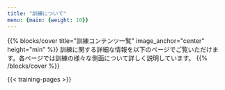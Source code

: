 ```yaml
---
title: "訓練について"
menu: {main: {weight: 10}}
---
```


{{% blocks/cover title="訓練コンテンツ一覧" image_anchor="center" height="min" %}}
訓練に関する詳細な情報を以下のページでご覧いただけます。各ページでは訓練の様々な側面について詳しく説明しています。
{{% /blocks/cover %}}

{{< training-pages >}}

